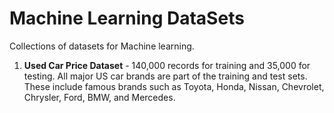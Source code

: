 # Machine Learning DataSets

Collections of datasets for Machine learning.

1. **Used Car Price Dataset** -  140,000 records for training and 35,000 for testing. All major US car brands are part of the training and test sets. These include famous brands such as Toyota, Honda, Nissan, Chevrolet, Chrysler, Ford, BMW, and Mercedes.
